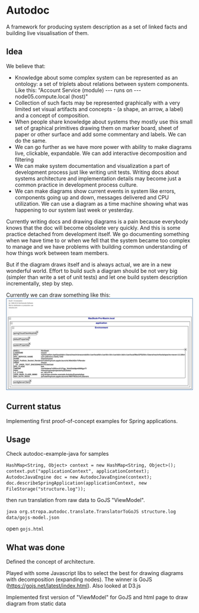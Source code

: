 # Autodoc
A framework for producing system description as a set of linked facts and building live visualisation of them.

## Idea
We believe that:
* Knowledge about some complex system can be represented as an ontology: a set of triplets about relations 
between system components. Like this: "Account Service (module) --- runs on --- node05.compute.local (host)"
* Collection of such facts may be represented graphically with a very limited set visual artifacts and concepts - 
 (a shape, an arrow, a label) and a concept of composition.
* When people share knowledge about systems they mostly use this small set of graphical primitives drawing them 
 on marker board, sheet of paper or other surface and add some commentary and labels. We can do the same.
* We can go further as we have more power with ability to make diagrams live, clickable, expandable. We can add 
 interactive decomposition and filtering
*  We can make system documentation and visualization a part of development process just like writing unit tests.
 Writing docs about systems architecture and implementation details may become just a common practice in development 
 process culture.
* We can make diagrams show current events in system like errors, components going up and down, messages delivered and
 CPU utilization.
 We can use a diagram as a time machine showing what was happening to our system last week or yesterday. 
 
 Currently writing docs and drawing diagrams is a pain because everybody knows that the doc will become obsolete 
 very quickly. And this is some practice detached from development itself. We go documenting something when we have 
 time to or when we fell that the system became too complex to manage and we have problems with building common 
 understanding of how things work between team members.
 
 But if the diagram draws itself and is always actual, we are in a new wonderful world. 
 Effort to build such a diagram should be not very big (simpler than write a set of unit tests) and let one build 
 system description incrementally, step by step.  

Currently we can draw something like this:
![example](Screenshot%202018-09-29%2003.10.27.png)


## Current status

Implementing first proof-of-concept examples for Spring applications.

## Usage
Check autodoc-example-java for samples

```
HashMap<String, Object> context = new HashMap<String, Object>();
context.put("applicationContext", applicationContext);
AutodocJavaEngine doc = new AutodocJavaEngine(context);
doc.describeSpringApplication(applicationContext, new FileStorage("structure.log"));
```

then run translation from raw data to GoJS "ViewModel".
```
java org.stropa.autodoc.translate.TranslatorToGoJS structure.log data/gojs-model.json
```

open `gojs.html`

## What was done

Defined the concept of architecture. 

Played with some Javascript libs to select the best for drawing diagrams with decomposition (expanding nodes). 
The winner is GoJS (https://gojs.net/latest/index.html). Also looked at D3.js

Implemented first version of "ViewModel" for GoJS and html page to draw diagram from static data


